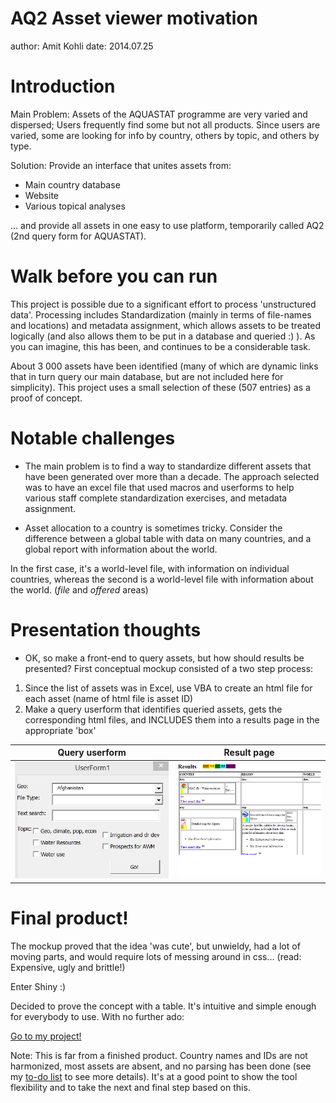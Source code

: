 AQ2 Asset viewer motivation
========================================================
author: Amit Kohli
date: 2014.07.25

Introduction
========================================================

Main Problem: Assets of the AQUASTAT programme are very varied and dispersed; Users frequently find some but not all products. Since users are varied, some are looking for info by country, others by topic, and others by type.

Solution: Provide an interface that unites assets from:

- Main country database
- Website
- Various topical analyses

... and provide all assets in one easy to use platform, temporarily
called AQ2 (2nd query form for AQUASTAT).

Walk before you can run
========================================================

This project is possible due to a significant effort to 
process 'unstructured data'. Processing includes Standardization (mainly in terms of file-names and locations) and metadata assignment, which allows assets to be treated logically (and also allows them to be put in a database and queried :) ). As 
you can imagine, this has been, and continues to be a considerable task.

About 3 000 assets have been identified (many of which are dynamic links that in turn query our main database, but are not included here for simplicity). This project uses a 
small selection of these (507 entries) as a proof of concept.

Notable challenges
===================================================

- The main problem is to find a way to standardize different assets that have been generated over more than a decade. The approach selected was to have an excel file that used macros and userforms to help various staff complete standardization exercises, and metadata assignment.

- Asset allocation to a country is sometimes tricky. Consider the difference between a global table with data on many countries, and a global report with information about the world.

In the first case, it's a world-level file, with information on individual countries, whereas the second is a world-level file 
with information about the world. (*file* and *offered* areas)

Presentation thoughts
===============================================
- OK, so make a front-end to query assets, but how should results be presented? First conceptual mockup consisted of a two step process:

1. Since the list of assets was in Excel, use VBA to create an html file for each asset (name of html file is asset ID)
2. Make a query userform that identifies queried assets, gets the corresponding html files, and INCLUDES them into a results page in the appropriate 'box'

Query userform  | Result page
------------- | -------------
![query userform](queryform.png)|![query userform](results.png)


Final product!
===============

The mockup proved that the idea 'was cute', but unwieldy, had a lot of moving parts, and would require lots of messing around in css... (read: Expensive, ugly and brittle!)

Enter Shiny :)

Decided to prove the concept with a table. It's intuitive and simple enough for everybody to use. With no further ado:

[Go to my project!](http://amit.shinyapps.io/AQ_asset_viewer/)

Note: This is far from a finished product. Country names and IDs are not harmonized, most assets are absent, and no parsing has been done (see my [to-do list](https://github.com/mexindian/AQ2/blob/master/to-do.txt) to see more details). It's at a good point to show the tool flexibility and to take the next and final step based on this.
